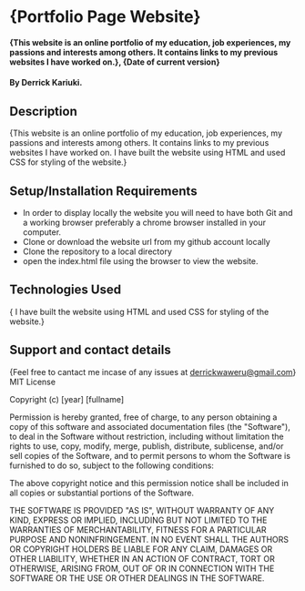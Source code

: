 # {Portfolio Page Website}
#### {This website is an online portfolio of my education, job experiences, my passions and interests among others. It contains links to my previous websites I have worked on.}, {Date of current version}
#### By Derrick Kariuki.
## Description
{This website is an online portfolio of my education, job experiences, my passions and interests among others. It contains links to my previous websites I have worked on. I have built the website using HTML and used CSS for styling of the website.}
## Setup/Installation Requirements
* In order to display locally the website you will need to have both Git and a working browser preferably a chrome browser installed in your computer.
* Clone or download the website url from my github account locally
* Clone the repository to a local directory
* open the index.html file using the browser to view the website.

## Technologies Used
{ I have built the website using HTML and used CSS for styling of the website.}

## Support and contact details
{Feel free to cantact me incase of any issues at derrickwaweru@gmail.com}
MIT License

Copyright (c) [year] [fullname]

Permission is hereby granted, free of charge, to any person obtaining a copy
of this software and associated documentation files (the "Software"), to deal
in the Software without restriction, including without limitation the rights
to use, copy, modify, merge, publish, distribute, sublicense, and/or sell
copies of the Software, and to permit persons to whom the Software is
furnished to do so, subject to the following conditions:

The above copyright notice and this permission notice shall be included in all
copies or substantial portions of the Software.

THE SOFTWARE IS PROVIDED "AS IS", WITHOUT WARRANTY OF ANY KIND, EXPRESS OR
IMPLIED, INCLUDING BUT NOT LIMITED TO THE WARRANTIES OF MERCHANTABILITY,
FITNESS FOR A PARTICULAR PURPOSE AND NONINFRINGEMENT. IN NO EVENT SHALL THE
AUTHORS OR COPYRIGHT HOLDERS BE LIABLE FOR ANY CLAIM, DAMAGES OR OTHER
LIABILITY, WHETHER IN AN ACTION OF CONTRACT, TORT OR OTHERWISE, ARISING FROM,
OUT OF OR IN CONNECTION WITH THE SOFTWARE OR THE USE OR OTHER DEALINGS IN THE
SOFTWARE.
